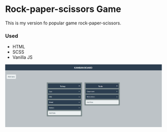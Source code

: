 # Rock-paper-scissors Game

This is my version fo popular game rock-paper-scissors.

### Used

- HTML
- SCSS
- Vanilla JS

![Rock-paper-scissors sample image](https://github.com/michal-worwag/Kanban-app/blob/master/Kanban-board.png?raw=true)